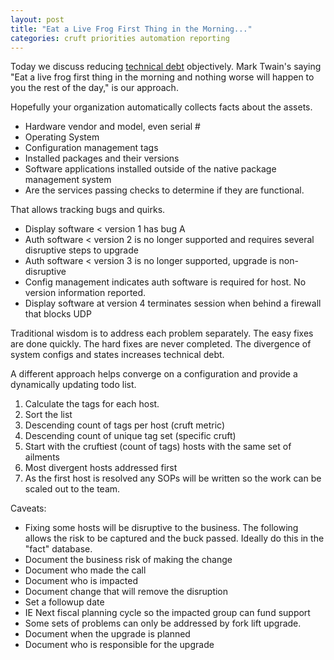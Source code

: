 ```yaml
---
layout: post
title: "Eat a Live Frog First Thing in the Morning..."
categories: cruft priorities automation reporting
---
```

Today we discuss reducing [technical debt](https://en.wikipedia.org/wiki/Technical_debt) objectively.  Mark Twain's saying "Eat a live frog first thing in the morning and nothing worse will happen to you the rest of the day," is our approach.

Hopefully your organization automatically collects facts about the assets.
* Hardware vendor and model, even serial #
* Operating System
* Configuration management tags
* Installed packages and their versions
* Software applications installed outside of the native package management system
* Are the services passing checks to determine if they are functional.

That allows tracking bugs and quirks.
* Display software < version 1 has bug A
* Auth software < version 2 is no longer supported and requires several disruptive steps to upgrade
* Auth software < version 3 is no longer supported, upgrade is non-disruptive
* Config management indicates auth software is required for host.  No version information reported.
* Display software at version 4 terminates session when behind a firewall that blocks UDP

Traditional wisdom is to address each problem separately.  The easy fixes are done quickly.  The hard fixes are never completed.  The divergence of system configs and states increases technical debt.

A different approach helps converge on a configuration and provide a dynamically updating todo list.
1. Calculate the tags for each host.
1. Sort the list
 1. Descending count of tags per host (cruft metric)
 1. Descending count of unique tag set (specific cruft)
1. Start with the cruftiest (count of tags) hosts with the same set of ailments
 1. Most divergent hosts addressed first
 1. As the first host is resolved any SOPs will be written so the work can be scaled out to the team.

Caveats:
* Fixing some hosts will be disruptive to the business.  The following allows the risk to be captured and the buck passed.  Ideally do this in the "fact" database.
 * Document the business risk of making the change
 * Document who made the call
 * Document who is impacted
 * Document change that will remove the disruption
 * Set a followup date
  * IE Next fiscal planning cycle so the impacted group can fund support
* Some sets of problems can only be addressed by fork lift upgrade.
 * Document when the upgrade is planned
 * Document who is responsible for the upgrade

